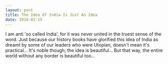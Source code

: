 ```yaml
---
layout: post
title: The Idea Of India Is Just An Idea
date: 2016-02-15
---
```

I am anti 'so called India', for it was never united in the truest sense of the word. Just because our history books have glorified this idea of India as dreamt by some of our leaders who were Utopian, doesn't mean it's practical... It's noble though; the idea is beautiful... But that way, the entire world without any border is beautiful too...
